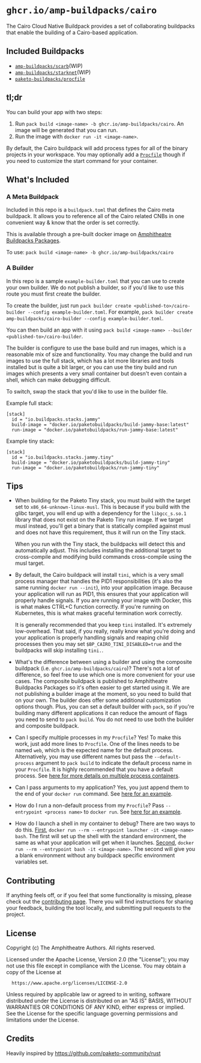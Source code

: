 # `ghcr.io/amp-buildpacks/cairo`

The Cairo Cloud Native Buildpack provides a set of collaborating buildpacks that
enable the building of a Cairo-based application.

## Included Buildpacks

- [`amp-buildpacks/scarb`](https://github.com/amp-buildpacks/scarb)(WIP)
- [`amp-buildpacks/starknet`](https://github.com/amp-buildpacks/starknet)(WIP)
- [`paketo-buildpacks/procfile`](https://github.com/paketo-buildpacks/procfile)

## tl;dr

You can build your app with two steps:

1. Run `pack build <image-name> -b ghcr.io/amp-buildpacks/cairo`. An image will
   be generated that you can run.
2. Run the image with `docker run -it <image-name>`.

By default, the Cairo buildpack will add process types for all of the binary
projects in your workspace. You may optionally add a
[`Procfile`](https://paketo.io/docs/howto/configuration/#procfiles) though if
you need to customize the start command for your container.

## What's Included

### A Meta Buildpack

Included in this repo is a `buildpack.toml` that defines the Cairo meta
buildpack. It allows you to reference all of the Cairo related CNBs in one
convenient way & know that the order is set correctly.

This is available through a pre-built docker image on [Amphitheatre Buildpacks
Packages](https://github.com/orgs/amp-buildpacks/packages).

To use: `pack build <image-name> -b ghcr.io/amp-buildpacks/cairo`

### A Builder

In this repo is a sample `example-builder.toml` that you can use to create your
own builder. We do not publish a builder, so if you'd like to use this route you
must first create the builder.

To create the builder, just run `pack builder create <published-to>/cairo-builder
--config example-builder.toml`. For example, `pack builder create
amp-buildpacks/cairo-builder --config example-builder.toml`.

You can then build an app with it using `pack build <image-name> --builder
<published-to>/cairo-builder`.

The builder is configure to use the base build and run images, which is a
reasonable mix of size and functionality. You may change the build and run
images to use the full stack, which has a lot more libraries and tools installed
but is quite a bit larger, or you can use the tiny build and run images which
presents a very small container but doesn't even contain a shell, which can make
debugging difficult.

To switch, swap the stack that you'd like to use in the builder file.

Example full stack:

```
[stack]
  id = "io.buildpacks.stacks.jammy"
  build-image = "docker.io/paketobuildpacks/build-jammy-base:latest"
  run-image = "docker.io/paketobuildpacks/run-jammy-base:latest"
```

Example tiny stack:

```
[stack]
  id = "io.buildpacks.stacks.jammy.tiny"
  build-image = "docker.io/paketobuildpacks/build-jammy-tiny"
  run-image = "docker.io/paketobuildpacks/run-jammy-tiny"
```

## Tips

- When building for the Paketo Tiny stack, you must build with the target set to
  `x86_64-unknown-linux-musl`. This is because if you build with the glibc
  target, you will end up with a dependency for the `libgcc_s.so.1` library that
  does not exist on the Paketo Tiny run image. If we target musl instead, you'll
  get a binary that is statically compiled against musl and does not have this
  requirement, thus it will run on the Tiny stack.

  When you run with the Tiny stack, the buildpacks will detect this and
  automatically adjust. This includes installing the additional target to
  cross-compile and modifying build commands cross-compile using the musl
  target.

- By default, the Cairo buildpack will install `tini`, which is a very small
  process manager that handles the PID1 responsibilities (it's also the same
  running `docker run --init`), into your application image. Because your
  application will run as PID1, this ensures that your application will properly
  handle signals. If you are running your image with Docker, this is what makes
  CTRL+C function correctly. If you're running on Kubernetes, this is what makes
  graceful termination work correctly.

  It is generally recommended that you keep `tini` installed. It's extremely
  low-overhead. That said, if you really, really know what you're doing and your
  application is properly handling signals and reaping child processes then you
  may set `$BP_CAIRO_TINI_DISABLED=true` and the buildpacks will skip installing
  `tini.`.

- What's the difference between using a builder and using the composite
  buildpack (i.e. `ghcr.io/amp-buildpacks/cairo`)? There's not a lot of
  difference, so feel free to use which one is more convenient for your use
  cases. The composite buildpack is published to Amphitheatre Buildpacks
  Packages so it's often easier to get started using it. We are not publishing a
  builder image at the moment, so you need to build that on your own. The
  builder does offer some additional customization options though. Plus, you can
  set a default builder with `pack`, so if you're building many different
  applications it can reduce the amount of flags you need to send to `pack
  build`. You do not need to use both the builder and composite buildpack.

- Can I specify multiple processes in my `Procfile`? Yes! To make this work,
  just add more lines to `Procfile`. One of the lines needs to be named `web`,
  which is the expected name for the default process. Alternatively, you may use
  different names but pass the `--default-process` argument to `pack build` to
  indicate the default process name in your `Procfile`. It is highly recommended
  that you have a default process. See [here for more details on multiple
  process
  containers](https://buildpacks.io/docs/app-developer-guide/run-an-app/).

- Can I pass arguments to my application? Yes, you just append them to the end
  of your `docker run` command. See [here for an
  example](https://buildpacks.io/docs/app-developer-guide/run-an-app/#default-process-type-with-additional-arguments).

- How do I run a non-default process from my `Procfile`? Pass `--entrypoint
  <process name>` to `docker run`. See [here for an
  example](https://buildpacks.io/docs/app-developer-guide/run-an-app/#non-default-process-type).

- How do I launch a shell in my container to debug? There are two ways to do
  this.
  [First](https://buildpacks.io/docs/app-developer-guide/run-an-app/#user-provided-shell-process),
  `docker run --rm --entrypoint launcher -it <image-name> bash`. The first will
  set up the shell with the standard environment, the same as what your
  application will get when it launches.
  [Second](https://buildpacks.io/docs/app-developer-guide/run-an-app/#no-launcher),
  `docker run --rm --entrypoint bash -it <image-name>`. The second will give you
  a blank environment without any buildpack specific environment variables set.

## Contributing

If anything feels off, or if you feel that some functionality is missing, please
check out the [contributing
page](https://docs.amphitheatre.app/contributing/). There you will find
instructions for sharing your feedback, building the tool locally, and
submitting pull requests to the project.

## License

Copyright (c) The Amphitheatre Authors. All rights reserved.

Licensed under the Apache License, Version 2.0 (the "License");
you may not use this file except in compliance with the License.
You may obtain a copy of the License at

      https://www.apache.org/licenses/LICENSE-2.0

Unless required by applicable law or agreed to in writing, software
distributed under the License is distributed on an "AS IS" BASIS,
WITHOUT WARRANTIES OR CONDITIONS OF ANY KIND, either express or implied.
See the License for the specific language governing permissions and
limitations under the License.

## Credits

Heavily inspired by https://github.com/paketo-community/rust
